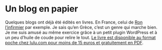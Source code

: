 # Un blog en papier

Quelques blogs ont déjà été édités en livres. En France, celui de [Ron l’infirmier](http://ron.infirmier.free.fr/) par exemple. Je sais qu’en Grèce, c’est un genre qui marche bien. Je me suis amusé au même exercice grâce à un petit plugin WordPress et à un peu d’huile de coude pour relire le tout. [Le livre est disponible au format poche chez lulu.com pour moins de 15 euros et gratuitement en PDF](https://tcrouzet.com/les-annees-blog/).